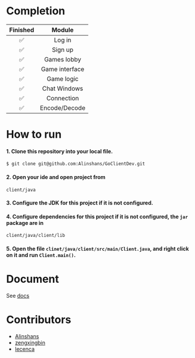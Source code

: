 # Completion

| Finished           | Module         |
| :----------------: | :-------------:|
| :white_check_mark: | Log in         |
| :white_check_mark: | Sign up        | 
| :white_check_mark: | Games lobby    |
| :white_check_mark: | Game interface |
| :white_check_mark: | Game logic     |
| :white_check_mark: | Chat Windows   |
| :white_check_mark: | Connection     |
| :white_check_mark: | Encode/Decode  |

# How to run

#### 1. Clone this repository into your local file.

```
$ git clone git@github.com:Alinshans/GoClientDev.git
```

#### 2. Open your ide and open project from

```
client/java
```

#### 3. Configure the JDK for this project if it is not configured.

#### 4. Configure dependencies for this project if it is not configured, the `jar` package are in

```
client/java/client/lib
```

#### 5. Open the file `clinet/java/client/src/main/Client.java`, and right click on it and run `Client.main()`.

# Document

See [docs](/docs)

# Contributors

* [Alinshans](https://github.com/Alinshans/GoClientDev)
* [zengxingbin](https://github.com/zengxingbin/GoClientDev)
* [lecenca](https://github.com/lecenca/GoClientDev)

